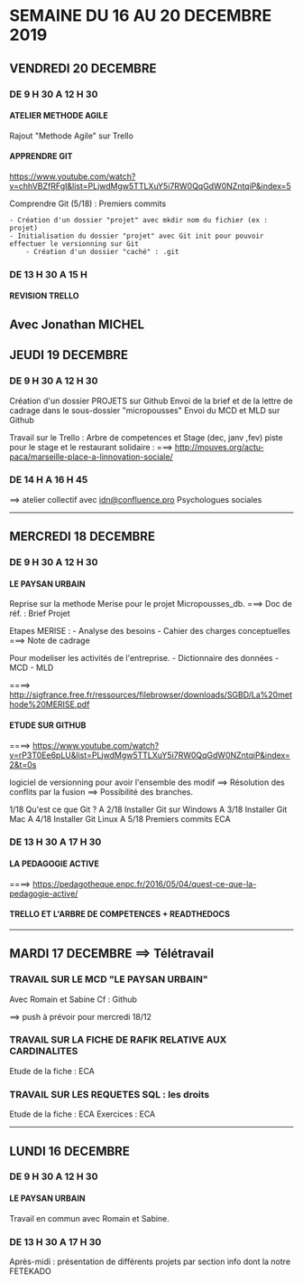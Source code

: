 # SEMAINE DU 16 AU 20 DECEMBRE 2019

## VENDREDI 20 DECEMBRE

### DE 9 H 30 A 12 H 30

#### ATELIER METHODE AGILE
Rajout "Methode Agile" sur Trello

#### APPRENDRE GIT

https://www.youtube.com/watch?v=chhVBZfRFgI&list=PLjwdMgw5TTLXuY5i7RW0QqGdW0NZntqiP&index=5

Comprendre Git (5/18) : Premiers commits

	- Création d'un dossier "projet" avec mkdir nom du fichier (ex : projet) 
	- Initialisation du dossier "projet" avec Git init pour pouvoir effectuer le versionning sur Git
		- Création d'un dossier "caché" : .git
### DE 13 H 30 A 15 H 

#### REVISION TRELLO
Avec Jonathan MICHEL
---------------------------------------------------------------------------------------------------------------------

## JEUDI 19 DECEMBRE

### DE 9 H 30 A 12 H 30

Création d'un dossier PROJETS sur Github
Envoi de la brief et de la lettre de cadrage dans le sous-dossier "micropousses"
Envoi du MCD et MLD sur Github

Travail sur le Trello : Arbre de competences et Stage (dec, janv ,fev)
piste pour le stage et le restaurant solidaire :
===> http://mouves.org/actu-paca/marseille-place-a-linnovation-sociale/

### DE 14 H A 16 H 45

==> atelier collectif avec idn@confluence.pro
Psychologues sociales

-----------------------------------------------------------------------------------------------------------------------
## MERCREDI 18 DECEMBRE

### DE 9 H 30 A 12 H 30

#### LE PAYSAN URBAIN

Reprise sur la methode Merise pour le projet Micropousses_db.
===> Doc de réf. : Brief Projet

Etapes MERISE :	
		- Analyse des besoins
		- Cahier des charges conceptuelles
===> Note de cadrage

Pour modeliser les activités de l'entreprise.
		- Dictionnaire des données
		- MCD
		- MLD

====> http://sigfrance.free.fr/ressources/filebrowser/downloads/SGBD/La%20methode%20MERISE.pdf

#### ETUDE SUR GITHUB

====> https://www.youtube.com/watch?v=rP3T0Ee6pLU&list=PLjwdMgw5TTLXuY5i7RW0QqGdW0NZntqiP&index=2&t=0s

logiciel de versionning pour avoir l'ensemble des modif
==> Résolution des conflits par la fusion
==> Possibilité des branches.

1/18 Qu'est ce que Git ? A
2/18 Installer Git sur Windows A
3/18 Installer Git Mac A
4/18 Installer Git Linux A
5/18 Premiers commits ECA

### DE 13 H 30 A 17 H 30

#### LA PEDAGOGIE ACTIVE

====> https://pedagotheque.enpc.fr/2016/05/04/quest-ce-que-la-pedagogie-active/


#### TRELLO ET L'ARBRE DE COMPETENCES + READTHEDOCS

----------------------------------------------------------------------------------------------------------------
## MARDI 17 DECEMBRE ==> Télétravail 

### TRAVAIL SUR LE MCD "LE PAYSAN URBAIN"

Avec Romain et Sabine
Cf : Github

==> push à prévoir pour mercredi 18/12

### TRAVAIL SUR LA FICHE DE RAFIK RELATIVE AUX CARDINALITES

Etude de la fiche : ECA


### TRAVAIL SUR LES REQUETES SQL : les droits 

Etude de la fiche : ECA
Exercices : ECA

-----------------------------------------------------------------------------------------------------------
## LUNDI 16 DECEMBRE

### DE 9 H 30 A 12 H 30

#### LE PAYSAN URBAIN

Travail en commun avec Romain et Sabine.

### DE 13 H 30 A 17 H 30

Après-midi : présentation de différents projets par section info dont la notre FETEKADO












